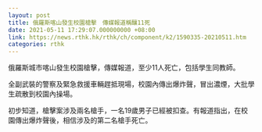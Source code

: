 ```yaml
---
layout: post
title: 俄羅斯喀山發生校園槍擊　傳媒報道稱釀11死
date: 2021-05-11 17:29:07.000000000 +08:00
link: https://news.rthk.hk/rthk/ch/component/k2/1590335-20210511.htm
categories: rthk
---
```


俄羅斯城市喀山發生校園槍擊，傳媒報道，至少11人死亡，包括學生同教師。

全副武裝的警察及緊急救援車輛趕抵現場，校園內傳出爆炸聲，冒出濃煙，大批學生疏散到校園內操場。

初步知道，槍擊案涉及兩名槍手，一名19歲男子已經被扣查。有報道指出，在校園傳出爆炸聲後，相信涉及的第二名槍手死亡。

